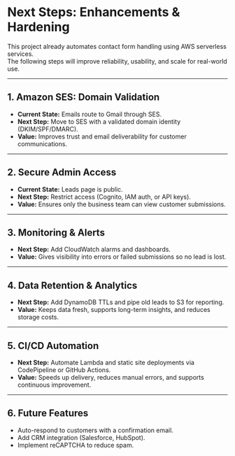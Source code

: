 # Next Steps: Enhancements & Hardening

This project already automates contact form handling using AWS serverless services.  
The following steps will improve reliability, usability, and scale for real-world use.

---

## 1. Amazon SES: Domain Validation
- **Current State:** Emails route to Gmail through SES.  
- **Next Step:** Move to SES with a validated domain identity (DKIM/SPF/DMARC).  
- **Value:** Improves trust and email deliverability for customer communications.  

---

## 2. Secure Admin Access
- **Current State:** Leads page is public.  
- **Next Step:** Restrict access (Cognito, IAM auth, or API keys).  
- **Value:** Ensures only the business team can view customer submissions.  

---

## 3. Monitoring & Alerts
- **Next Step:** Add CloudWatch alarms and dashboards.  
- **Value:** Gives visibility into errors or failed submissions so no lead is lost.  

---

## 4. Data Retention & Analytics
- **Next Step:** Add DynamoDB TTLs and pipe old leads to S3 for reporting.  
- **Value:** Keeps data fresh, supports long-term insights, and reduces storage costs.  

---

## 5. CI/CD Automation
- **Next Step:** Automate Lambda and static site deployments via CodePipeline or GitHub Actions.  
- **Value:** Speeds up delivery, reduces manual errors, and supports continuous improvement.  

---

## 6. Future Features
- Auto-respond to customers with a confirmation email.  
- Add CRM integration (Salesforce, HubSpot).  
- Implement reCAPTCHA to reduce spam.  
